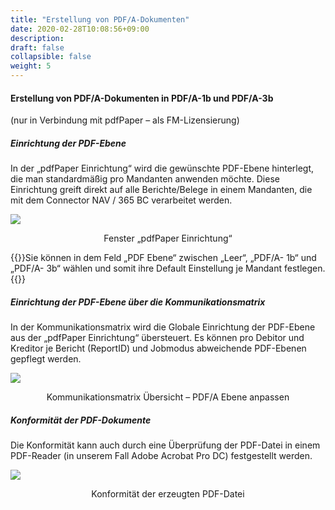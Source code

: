 ```yaml
---
title: "Erstellung von PDF/A-Dokumenten"
date: 2020-02-28T10:08:56+09:00
description: 
draft: false
collapsible: false
weight: 5
---
```


#### Erstellung von PDF/A-Dokumenten in PDF/A-1b und PDF/A-3b
(nur in Verbindung mit pdfPaper – als FM-Lizensierung)

##### Einrichtung der PDF-Ebene 

In der „pdfPaper Einrichtung“ wird die gewünschte PDF-Ebene hinterlegt, die man standardmäßig pro Mandanten anwenden möchte. Diese Einrichtung greift direkt auf alle Berichte/Belege in einem Mandanten, die mit dem Connector NAV / 365 BC verarbeitet werden.  

![](/images/connectornav/pdfpaper/pdfa_einr.png)<center>Fenster „pdfPaper Einrichtung“</center>

{{<notice info>}}Sie können in dem Feld „PDF Ebene“ zwischen „Leer“, „PDF/A- 1b“ und „PDF/A- 3b“ wählen und somit ihre Default Einstellung je Mandant festlegen.{{</notice>}}

##### Einrichtung der PDF-Ebene über die Kommunikationsmatrix

In der Kommunikationsmatrix wird die Globale Einrichtung der PDF-Ebene aus der „pdfPaper Einrichtung“ übersteuert. Es können pro Debitor und Kreditor je Bericht (ReportID) und Jobmodus abweichende PDF-Ebenen gepflegt werden.

![](/images/connectornav/pdfpaper/pdfa_anp.png)<center>Kommunikationsmatrix Übersicht – PDF/A Ebene anpassen</center>

##### Konformität der PDF-Dokumente

Die Konformität kann auch durch eine Überprüfung der PDF-Datei in einem PDF-Reader (in unserem Fall Adobe Acrobat Pro DC) festgestellt werden.

![](/images/connectornav/pdfpaper/pdfa_konf.png)<center>Konformität der erzeugten PDF-Datei</center>
